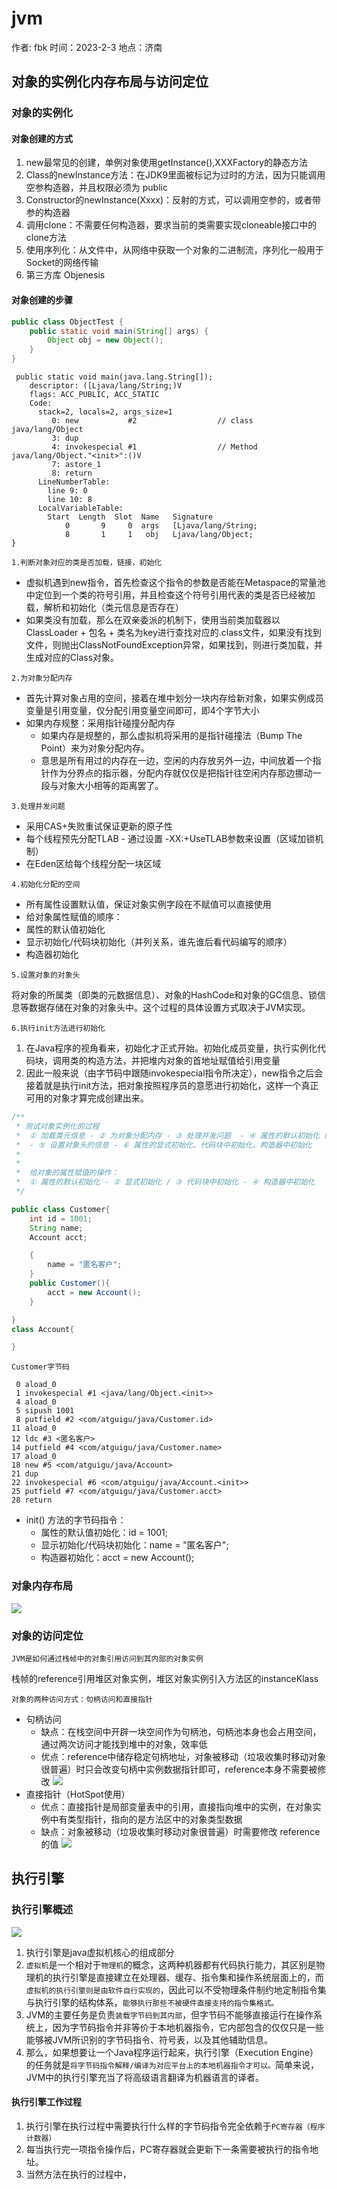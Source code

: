 # jvm

作者: fbk
时间：2023-2-3
地点：济南


## 对象的实例化内存布局与访问定位
### 对象的实例化
#### 对象创建的方式
1. new最常见的创建，单例对象使用getInstance(),XXXFactory的静态方法
2. Class的newInstance方法：在JDK9里面被标记为过时的方法，因为只能调用空参构造器，并且权限必须为 public
3. Constructor的newInstance(Xxxx)：反射的方式，可以调用空参的，或者带参的构造器
4. 调用clone：不需要任何构造器，要求当前的类需要实现cloneable接口中的clone方法
5. 使用序列化：从文件中，从网络中获取一个对象的二进制流，序列化一般用于Socket的网络传输
6. 第三方库 Objenesis
#### 对象创建的步骤
```java
public class ObjectTest {
    public static void main(String[] args) {
        Object obj = new Object();
    }
}
```
```
 public static void main(java.lang.String[]);
    descriptor: ([Ljava/lang/String;)V
    flags: ACC_PUBLIC, ACC_STATIC
    Code:
      stack=2, locals=2, args_size=1
         0: new           #2                  // class java/lang/Object
         3: dup           
         4: invokespecial #1                  // Method java/lang/Object."<init>":()V
         7: astore_1
         8: return
      LineNumberTable:
        line 9: 0
        line 10: 8
      LocalVariableTable:
        Start  Length  Slot  Name   Signature
            0       9     0  args   [Ljava/lang/String;
            8       1     1   obj   Ljava/lang/Object;
}
```
`1.判断对象对应的类是否加载，链接，初始化`
- 虚拟机遇到new指令，首先检查这个指令的参数是否能在Metaspace的常量池中定位到一个类的符号引用，并且检查这个符号引用代表的类是否已经被加载，解析和初始化（类元信息是否存在）
- 如果类没有加载，那么在双亲委派的机制下，使用当前类加载器以ClassLoader + 包名 + 类名为key进行查找对应的.class文件，如果没有找到文件，则抛出ClassNotFoundException异常，如果找到，则进行类加载，并生成对应的Class对象。


`2.为对象分配内存`
- 首先计算对象占用的空间，接着在堆中划分一块内存给新对象，如果实例成员变量是引用变量，仅分配引用变量空间即可，即4个字节大小
- 如果内存规整：采用指针碰撞分配内存
  - 如果内存是规整的，那么虚拟机将采用的是指针碰撞法（Bump The Point）来为对象分配内存。
  - 意思是所有用过的内存在一边，空闲的内存放另外一边，中间放着一个指针作为分界点的指示器，分配内存就仅仅是把指针往空闲内存那边挪动一段与对象大小相等的距离罢了。

`3.处理并发问题`
- 采用CAS+失败重试保证更新的原子性
- 每个线程预先分配TLAB - 通过设置 -XX:+UseTLAB参数来设置（区域加锁机制）
- 在Eden区给每个线程分配一块区域


`4.初始化分配的空间`
- 所有属性设置默认值，保证对象实例字段在不赋值可以直接使用
- 给对象属性赋值的顺序：
- 属性的默认值初始化
- 显示初始化/代码块初始化（并列关系，谁先谁后看代码编写的顺序）
- 构造器初始化

`5.设置对象的对象头`

将对象的所属类（即类的元数据信息）、对象的HashCode和对象的GC信息、锁信息等数据存储在对象的对象头中。这个过程的具体设置方式取决于JVM实现。

`6.执行init方法进行初始化`

1. 在Java程序的视角看来，初始化才正式开始。初始化成员变量，执行实例化代码块，调用类的构造方法，并把堆内对象的首地址赋值给引用变量
2. 因此一般来说（由字节码中跟随invokespecial指令所决定），new指令之后会接着就是执行init方法，把对象按照程序员的意愿进行初始化，这样一个真正可用的对象才算完成创建出来。

```java
/**
 * 测试对象实例化的过程
 *  ① 加载类元信息 - ② 为对象分配内存 - ③ 处理并发问题  - ④ 属性的默认初始化（零值初始化）
 *  - ⑤ 设置对象头的信息 - ⑥ 属性的显式初始化、代码块中初始化、构造器中初始化
 *
 *
 *  给对象的属性赋值的操作：
 *  ① 属性的默认初始化 - ② 显式初始化 / ③ 代码块中初始化 - ④ 构造器中初始化
 */

public class Customer{
    int id = 1001;
    String name;
    Account acct;

    {
        name = "匿名客户";
    }
    public Customer(){
        acct = new Account();
    }

}
class Account{

}
```
`Customer字节码`
```
 0 aload_0
 1 invokespecial #1 <java/lang/Object.<init>>
 4 aload_0
 5 sipush 1001
 8 putfield #2 <com/atguigu/java/Customer.id>
11 aload_0
12 ldc #3 <匿名客户>
14 putfield #4 <com/atguigu/java/Customer.name>
17 aload_0
18 new #5 <com/atguigu/java/Account>
21 dup
22 invokespecial #6 <com/atguigu/java/Account.<init>>
25 putfield #7 <com/atguigu/java/Customer.acct>
28 return
```
- init() 方法的字节码指令：
  - 属性的默认值初始化：id = 1001;
  - 显示初始化/代码块初始化：name = "匿名客户";
  - 构造器初始化：acct = new Account();

### 对象内存布局
![](../img/2023-2-3/%E5%86%85%E5%AD%98%E5%B8%83%E5%B1%80.png)
### 对象的访问定位
`JVM是如何通过栈帧中的对象引用访问到其内部的对象实例`

栈帧的reference引用堆区对象实例，堆区对象实例引入方法区的instanceKlass

`对象的两种访问方式：句柄访问和直接指针`

- 句柄访问
  - 缺点：在栈空间中开辟一块空间作为句柄池，句柄池本身也会占用空间，通过两次访问才能找到堆中的对象，效率低
  - 优点：reference中储存稳定句柄地址，对象被移动（垃圾收集时移动对象很普遍）时只会改变句柄中实例数据指针即可，reference本身不需要被修改
![](../img/2023-2-3/%E5%8F%A5%E6%9F%84%E8%AE%BF%E9%97%AE.png)
- 直接指针（HotSpot使用）
  - 优点：直接指针是局部变量表中的引用，直接指向堆中的实例，在对象实例中有类型指针，指向的是方法区中的对象类型数据
  - 缺点：对象被移动（垃圾收集时移动对象很普遍）时需要修改 reference 的值
![](../img/2023-2-3/%E7%9B%B4%E6%8E%A5%E6%8C%87%E9%92%88.png)


## 执行引擎
### 执行引擎概述
![](../img/2023-2-3/%E6%89%A7%E8%A1%8C%E5%BC%95%E6%93%8E.png)
1. 执行引擎是java虚拟机核心的组成部分
2. `虚拟机`是一个相对于`物理机`的概念，这两种机器都有代码执行能力，其区别是物理机的执行引擎是直接建立在处理器、缓存、指令集和操作系统层面上的，而`虚拟机的执行引擎则是由软件自行实现的`，因此可以不受物理条件制约地定制指令集与执行引擎的结构体系，`能够执行那些不被硬件直接支持的指令集格式。`
3. JVM的主要任务是负责`装载字节码到其内部`，但字节码不能够直接运行在操作系统上，因为字节码指令并非等价于本地机器指令，它内部包含的仅仅只是一些能够被JVM所识别的字节码指令、符号表，以及其他辅助信息。
4. 那么，如果想要让一个Java程序运行起来，执行引擎（Execution Engine）的任务就是`将字节码指令解释/编译为对应平台上的本地机器指令才可以。`简单来说，JVM中的执行引擎充当了将高级语言翻译为机器语言的译者。
#### 执行引擎工作过程
1. 执行引擎在执行过程中需要执行什么样的字节码指令完全依赖于`PC寄存器（程序计数器）`
2. 每当执行完一项指令操作后，PC寄存器就会更新下一条需要被执行的指令地址。
3. 当然方法在执行的过程中，